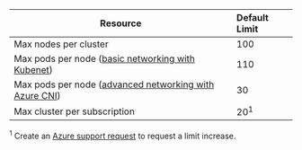 | Resource | Default Limit |
| --- | :--- |
| Max nodes per cluster | 100 |
| Max pods per node ([basic networking with Kubenet][basic-networking]) | 110 |
| Max pods per node ([advanced networking with Azure CNI][advanced-networking]) | 30 |
| Max cluster per subscription | 20<sup>1</sup> |

<sup>1</sup> Create an [Azure support request][azure-support] to request a limit increase.<br />

<!-- LINKS - Internal -->
[basic-networking]: ../articles/aks/networking-overview.md#basic-networking
[advanced-networking]: ../articles/aks/networking-overview.md#advanced-networking

<!-- LINKS - External -->
[azure-support]: https://ms.portal.azure.com/#blade/Microsoft_Azure_Support/HelpAndSupportBlade/newsupportrequest